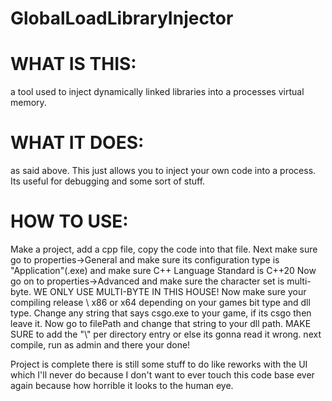 # GlobalLoadLibraryInjector

# WHAT IS THIS:
a tool used to inject dynamically linked libraries into a processes virtual memory.

# WHAT IT DOES:
as said above. This just allows you to inject your own code into a process. Its useful for debugging and some sort of stuff.

# HOW TO USE:
Make a project, add a cpp file, copy the code into that file.
Next make sure go to properties->General and make sure its configuration type is "Application"(.exe) and make sure C++ Language Standard is C++20
Now go on to properties->Advanced and make sure the character set is multi-byte. WE ONLY USE MULTI-BYTE IN THIS HOUSE!
Now make sure your compiling release \ x86 or x64 depending on your games bit type and dll type.
Change any string that says csgo.exe to your game, if its csgo then leave it.
Now go to filePath and change that string to your dll path. MAKE SURE to add the "\\" per directory entry or else its gonna read it wrong.
next compile, run as admin and there your done!

Project is complete there is still some stuff to do like reworks with the UI which I'll never do 
because I don't want to ever touch this code base ever again because how horrible it looks to the human eye.
